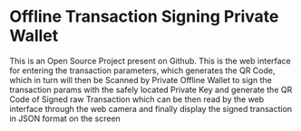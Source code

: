 # Offline Transaction Signing Private Wallet

This is an Open Source Project present on Github. This is the web interface for entering the transaction parameters, which generates the QR Code, which in turn will then be Scanned by Private Offline Wallet to sign the transaction params with the safely located Private Key and generate the QR Code of Signed raw Transaction which can be then read by the web interface through the web camera and finally display the signed transaction in JSON format on the screen

